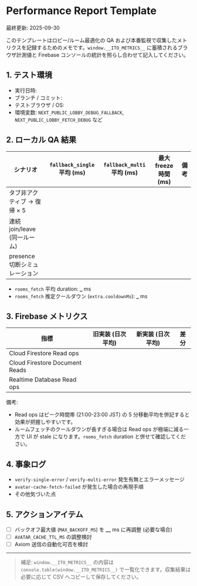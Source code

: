 # Performance Report Template

最終更新: 2025-09-30

このテンプレートはロビー/ルーム最適化の QA および本番監視で収集したメトリクスを記録するためのメモです。`window.__ITO_METRICS__` に蓄積されるブラウザ計測値と Firebase コンソールの統計を照らし合わせて記入してください。

## 1. テスト環境

- 実行日時:
- ブランチ / コミット:
- テストブラウザ / OS:
- 環境変数: `NEXT_PUBLIC_LOBBY_DEBUG_FALLBACK`, `NEXT_PUBLIC_LOBBY_FETCH_DEBUG` など

## 2. ローカル QA 結果

| シナリオ                      | `fallback_single` 平均 (ms) | `fallback_multi` 平均 (ms) | 最大 freeze 時間 (ms) | 備考 |
| ----------------------------- | --------------------------- | -------------------------- | --------------------- | ---- |
| タブ非アクティブ → 復帰 × 5   |                             |                            |                       |      |
| 連続 join/leave (同一ルーム)  |                             |                            |                       |      |
| presence 切断シミュレーション |                             |                            |                       |      |

- `rooms_fetch` 平均 duration: **\_** ms
- `rooms_fetch` 推定クールダウン (`extra.cooldownMs`): **\_** ms

## 3. Firebase メトリクス

| 指標                           | 旧実装 (日次平均) | 新実装 (日次平均) | 差分 |
| ------------------------------ | ----------------- | ----------------- | ---- |
| Cloud Firestore Read ops       |                   |                   |      |
| Cloud Firestore Document Reads |                   |                   |      |
| Realtime Database Read ops     |                   |                   |      |

備考:

- Read ops はピーク時間帯 (21:00-23:00 JST) の 5 分移動平均を併記すると効果が把握しやすいです。
- ルームフェッチのクールダウンが長すぎる場合は Read ops が極端に減る一方で UI が stale になります。`rooms_fetch` duration と併せて確認してください。

## 4. 事象ログ

- `verify-single-error` / `verify-multi-error` 発生有無とエラーメッセージ
- `avatar-cache-fetch-failed` が発生した場合の再現手順
- その他気づいた点

## 5. アクションアイテム

- [ ] バックオフ最大値 (`MAX_BACKOFF_MS`) を **\_\_** ms に再調整 (必要な場合)
- [ ] `AVATAR_CACHE_TTL_MS` の調整検討
- [ ] Axiom 送信の自動化可否を検討

---

> 補足: `window.__ITO_METRICS__` の内容は `console.table(window.__ITO_METRICS__)` で一覧化できます。収集結果は必要に応じて CSV へコピーして保存してください。
